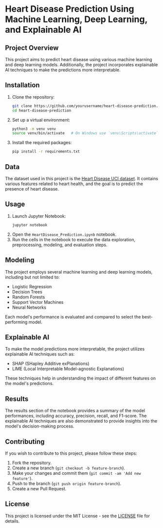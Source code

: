 
# Heart Disease Prediction Using Machine Learning, Deep Learning, and Explainable AI

## Project Overview

This project aims to predict heart disease using various machine learning and deep learning models. Additionally, the project incorporates explainable AI techniques to make the predictions more interpretable.

## Installation

1. Clone the repository:
    ```bash
    git clone https://github.com/yourusername/heart-disease-prediction.git
    cd heart-disease-prediction
    ```
2. Set up a virtual environment:
    ```bash
    python3 -m venv venv
    source venv/bin/activate   # On Windows use `venv\Scripts\activate`
    ```
3. Install the required packages:
    ```bash
    pip install -r requirements.txt
    ```

## Data

The dataset used in this project is the [Heart Disease UCI dataset](https://archive.ics.uci.edu/ml/datasets/Heart+Disease). It contains various features related to heart health, and the goal is to predict the presence of heart disease.

## Usage

1. Launch Jupyter Notebook:
    ```bash
    jupyter notebook
    ```
2. Open the `HeartDisease_Prediction.ipynb` notebook.
3. Run the cells in the notebook to execute the data exploration, preprocessing, modeling, and evaluation steps.

## Modeling

The project employs several machine learning and deep learning models, including but not limited to:
- Logistic Regression
- Decision Trees
- Random Forests
- Support Vector Machines
- Neural Networks

Each model's performance is evaluated and compared to select the best-performing model.

## Explainable AI

To make the model predictions more interpretable, the project utilizes explainable AI techniques such as:
- SHAP (SHapley Additive exPlanations)
- LIME (Local Interpretable Model-agnostic Explanations)

These techniques help in understanding the impact of different features on the model's predictions.

## Results

The results section of the notebook provides a summary of the model performances, including accuracy, precision, recall, and F1-score. The explainable AI techniques are also demonstrated to provide insights into the model's decision-making process.

## Contributing

If you wish to contribute to this project, please follow these steps:
1. Fork the repository.
2. Create a new branch (`git checkout -b feature-branch`).
3. Make your changes and commit them (`git commit -am 'Add new feature'`).
4. Push to the branch (`git push origin feature-branch`).
5. Create a new Pull Request.

## License

This project is licensed under the MIT License - see the [LICENSE](LICENSE) file for details.
